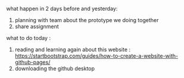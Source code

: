 what happen in 2 days before and yesterday:
1. planning with team about the prototype we doing together
2. share assignment 

what to do today :
1. reading and learning again about this website : https://startbootstrap.com/guides/how-to-create-a-website-with-github-pages/
2. downloading the github desktop

